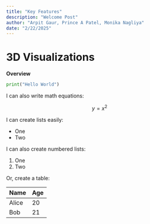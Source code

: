 ```yaml
---
title: "Key Features"
description: "Welcome Post"
author: "Arpit Gaur, Prince A Patel, Monika Nagliya"
date: "2/22/2025"
---
```



# 3D Visualizations

**Overview**



```python
print("Hello World")
```

I can also write math equations:

$$
y = x^2
$$


I can create lists easily:

- One
- Two

I can also create numbered lists:

1. One
2. Two


Or, create a table:

| Name  | Age |
|-------|-----|
| Alice | 20  |
| Bob   | 21  |

